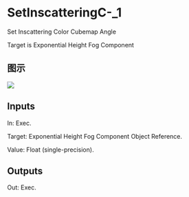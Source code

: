 # SetInscatteringC-_1

Set Inscattering Color Cubemap Angle

Target is Exponential Height Fog Component

## 图示

![]($-20221218-20335630.png)

## Inputs

In: Exec.

Target: Exponential Height Fog Component Object Reference.

Value: Float (single-precision).  

## Outputs

Out: Exec.

